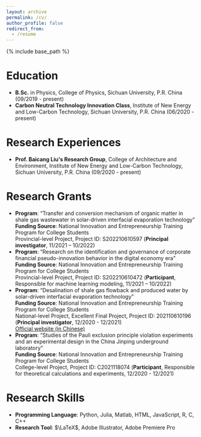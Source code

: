```yaml
---
layout: archive
permalink: /cv/
author_profile: false
redirect_from:
  - /resume
---
```


{% include base_path %}

# Education

- **B.Sc.** in Physics, College of Physics, Sichuan University, P.R. China (09/2019 - present)
- **Carbon Neutral Technology Innovation Class**, Institute of New Energy and Low-Carbon Technology, Sichuan University, P.R. China (06/2020 - present)

# Research Experiences

- **Prof. Baicang Liu's Research Group**, College of Architecture and Environment, Institute of New Energy and Low-Carbon Technology, Sichuan University, P.R. China (09/2020 - present)


# Research Grants

- **Program**: “Transfer and conversion mechanism of organic matter in shale gas wastewater in solar-driven interfacial evaporation technology”<br />
  **Funding Source**: National Innovation and Entrepreneurship Training Program for College Students<br />
  Provincial-level Project, Project ID: S202210610597 (**Principal investigator**, 11/2021 – 10/2022)
- **Program**: “Research on the identification and governance of corporate financial pseudo-innovation behavior in the digital economy era"<br />
  **Funding Source**: National Innovation and Entrepreneurship Training Program for College Students<br />
  Provincial-level Project, Project ID: S202210610472 (**Participant**, Responsible for machine learning modeling, 11/2021 – 10/2022)
- **Program**: “Desalination of shale gas flowback and produced water by solar-driven interfacial evaporation technology”<br />
  **Funding Source**: National Innovation and Entrepreneurship Training Program for College Students<br />
  National-level Project, Excellent Final Project, Project ID: 202110610196 (**Principal investigator**, 12/2020 - 12/2021)<br /><a href="http://gjcxcy.bjtu.edu.cn/NewLXItemListForStudentDetail.aspx?ItemNo=780329" target="_blank">Official website (in Chinese)</a>
- **Program**: “Studies of the Pauli exclusion principle violation experiments and an experimental design in the China Jinping underground laboratory”<br />
  **Funding Source**: National Innovation and Entrepreneurship Training Program for College Students<br />
  College-level Project, Project ID: C2021118074 (**Participant**, Responsible for theoretical calculations and experiments, 12/2020 - 12/2021)

# Research Skills
- **Programming Language**: Python, Julia, Matlab, HTML, JavaScript, R, C, C++
- **Research Tool**: $\LaTeX$, Adobe Illustrator, Adobe Premiere Pro
